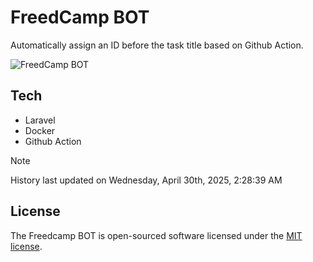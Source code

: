 # FreedCamp BOT

Automatically assign an ID before the task title based on Github Action.

![FreedCamp BOT](https://repository-images.githubusercontent.com/737932867/7d34798b-2680-471c-b089-a78a718d3d6a)

## Tech

- Laravel
- Docker
- Github Action

> [!NOTE]  
> History last updated on Wednesday, April 30th, 2025, 2:28:39 AM

## License

The Freedcamp BOT is open-sourced software licensed under the [MIT license](https://opensource.org/licenses/MIT).
